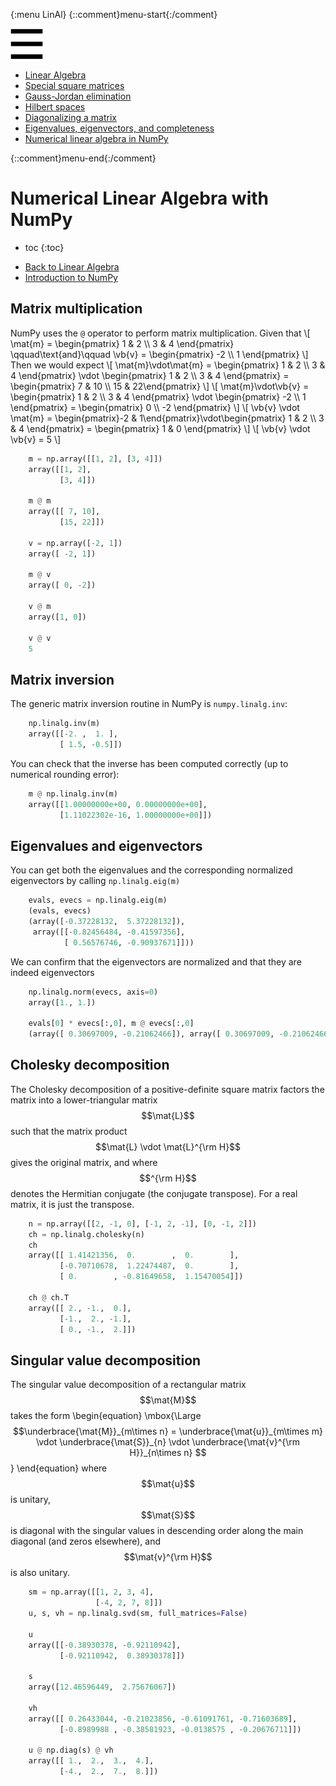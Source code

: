 {:menu LinAl}
{::comment}menu-start{:/comment}

<div class="dropdown">
<label id="hamburger-menu"><img id="hamburger" src="figs/hamburger.png"></label>
<div class="dropdown-content">
<ul>
<li><a href="LinearAlgebra.html">Linear Algebra</a></li>
<li><a href="SquareMatrices.html">Special square matrices</a></li>
<li><a href="GaussJordan.html">Gauss-Jordan elimination</a></li>
<li><a href="HilbertSpace.html">Hilbert spaces</a></li>
<li><a href="Diagonalization.html">Diagonalizing a matrix</a></li>
<li><a href="Eigenvectors.html">Eigenvalues, eigenvectors, and completeness</a></li>
<li><a href="NumericalLinearAlgebra.html">Numerical linear algebra in NumPy</a></li>
</ul>
</div>
</div>

{::comment}menu-end{:/comment}


# Numerical Linear Algebra with NumPy


* toc
{:toc}

+ [Back to Linear Algebra](LinearAlgebra.md)
+ [Introduction to NumPy](NumPy.md)

## Matrix multiplication

NumPy uses the `@` operator to perform matrix multiplication. Given that
\\[
  \mat{m} = \begin{pmatrix} 1 & 2 \\\ 3 & 4 \end{pmatrix}
  \qquad\text{and}\qquad
  \vb{v} = \begin{pmatrix} -2 \\\ 1 \end{pmatrix}
\\]
Then we would expect
\\[
  \mat{m}\vdot\mat{m} = \begin{pmatrix} 1 & 2 \\\ 3 & 4 \end{pmatrix} \vdot \begin{pmatrix} 1 & 2 \\\ 3 & 4 \end{pmatrix} = \begin{pmatrix} 7 & 10 \\\ 15 & 22\end{pmatrix}
\\]
\\[
  \mat{m}\vdot\vb{v} = \begin{pmatrix} 1 & 2 \\\ 3 & 4 \end{pmatrix} \vdot \begin{pmatrix} -2 \\\ 1 \end{pmatrix}
  = \begin{pmatrix} 0 \\\ -2 \end{pmatrix}
\\]
\\[
  \vb{v} \vdot \mat{m} = \begin{pmatrix}-2 & 1\end{pmatrix}\vdot\begin{pmatrix} 1 & 2 \\\ 3 & 4 \end{pmatrix} = \begin{pmatrix} 1 & 0 \end{pmatrix}
\\]
\\[
  \vb{v} \vdot \vb{v} = 5
\\]

~~~~ python
    m = np.array([[1, 2], [3, 4]])
    array([[1, 2],
           [3, 4]])
    
    m @ m
    array([[ 7, 10],
           [15, 22]])
    
    v = np.array([-2, 1])
    array([ -2, 1])

    m @ v
    array([ 0, -2])

    v @ m
    array([1, 0])

    v @ v
    5
~~~~

## Matrix inversion

The generic matrix inversion routine in NumPy is `numpy.linalg.inv`:

~~~~ python
    np.linalg.inv(m)
    array([[-2. ,  1. ],
           [ 1.5, -0.5]])
~~~~
    
You can check that the inverse has been computed correctly (up to numerical rounding error):

~~~~ python
    m @ np.linalg.inv(m)
    array([[1.00000000e+00, 0.00000000e+00],
           [1.11022302e-16, 1.00000000e+00]])
~~~~

## Eigenvalues and eigenvectors

You can get both the eigenvalues and the corresponding normalized eigenvectors by calling `np.linalg.eig(m)`

~~~~ python
    evals, evecs = np.linalg.eig(m)
    (evals, evecs)
    (array([-0.37228132,  5.37228132]),
     array([[-0.82456484, -0.41597356],
            [ 0.56576746, -0.90937671]]))
~~~~

We can confirm that the eigenvectors are normalized and that they are indeed eigenvectors

~~~~ python
    np.linalg.norm(evecs, axis=0)
    array([1., 1.])

    evals[0] * evecs[:,0], m @ evecs[:,0]
    (array([ 0.30697009, -0.21062466]), array([ 0.30697009, -0.21062466]))
~~~~

## Cholesky decomposition

The Cholesky decomposition of a positive-definite square matrix factors the matrix into a lower-triangular matrix $$\mat{L}$$ such that the matrix product $$\mat{L} \vdot \mat{L}^{\rm H}$$ gives the original matrix, and where $$^{\rm H}$$ denotes the Hermitian conjugate (the conjugate transpose). For a real matrix, it is just the transpose.

~~~~ python
    n = np.array([[2, -1, 0], [-1, 2, -1], [0, -1, 2]])
    ch = np.linalg.cholesky(n)
    ch
    array([[ 1.41421356,  0.        ,  0.        ],
           [-0.70710678,  1.22474487,  0.        ],
           [ 0.        , -0.81649658,  1.15470054]])
    
    ch @ ch.T
    array([[ 2., -1.,  0.],
           [-1.,  2., -1.],
           [ 0., -1.,  2.]])
~~~~

## Singular value decomposition

The singular value decomposition of a rectangular matrix $$\mat{M}$$ takes the form
\begin{equation}
  \mbox{\Large
  $$\underbrace{\mat{M}}_{m\times n} = \underbrace{\mat{u}}_{m\times m} \vdot 
  \underbrace{\mat{S}}_{n} \vdot \underbrace{\mat{v}^{\rm H}}_{n\times n} $$
  }
\end{equation}
where $$\mat{u}$$ is unitary, $$\mat{S}$$ is diagonal with the singular values in descending order along the main diagonal (and zeros elsewhere), and $$\mat{v}^{\rm H}$$ is also unitary.

~~~ python
    sm = np.array([[1, 2, 3, 4],
                   [-4, 2, 7, 8]])
    u, s, vh = np.linalg.svd(sm, full_matrices=False)

    u
    array([[-0.38930378, -0.92110942],
           [-0.92110942,  0.38930378]])
    
    s
    array([12.46596449,  2.75676067])
    
    vh
    array([[ 0.26433044, -0.21023856, -0.61091761, -0.71603689],
           [-0.8989988 , -0.38581923, -0.0138575 , -0.20676711]])
    
    u @ np.diag(s) @ vh
    array([[ 1.,  2.,  3.,  4.],
           [-4.,  2.,  7.,  8.]])
~~~~